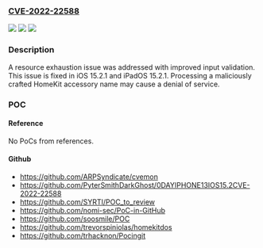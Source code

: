 ### [CVE-2022-22588](https://cve.mitre.org/cgi-bin/cvename.cgi?name=CVE-2022-22588)
![](https://img.shields.io/static/v1?label=Product&message=iOS%20and%20iPadOS&color=blue)
![](https://img.shields.io/static/v1?label=Version&message=%3C%2015.2%20&color=brighgreen)
![](https://img.shields.io/static/v1?label=Vulnerability&message=Processing%20a%20maliciously%20crafted%20HomeKit%20accessory%20name%20may%20cause%20a%20denial%20of%20service&color=brighgreen)

### Description

A resource exhaustion issue was addressed with improved input validation. This issue is fixed in iOS 15.2.1 and iPadOS 15.2.1. Processing a maliciously crafted HomeKit accessory name may cause a denial of service.

### POC

#### Reference
No PoCs from references.

#### Github
- https://github.com/ARPSyndicate/cvemon
- https://github.com/PyterSmithDarkGhost/0DAYIPHONE13IOS15.2CVE-2022-22588
- https://github.com/SYRTI/POC_to_review
- https://github.com/nomi-sec/PoC-in-GitHub
- https://github.com/soosmile/POC
- https://github.com/trevorspiniolas/homekitdos
- https://github.com/trhacknon/Pocingit

